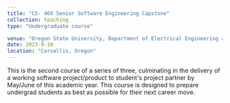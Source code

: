 ```yaml
---
title: "CS- 46X Senior Software Engineering Capstone"
collection: teaching
type: "Undergraduate course"

venue: "Oregon State University, Department of Electrical Engineering and Computer Science"
date: 2023-9-10
location: "Corvallis, Oregon"
---
```

This is the second course of a series of three, culminating in the delivery of a working software project/product to student's project partner by May/June of this academic year.
This course is designed to prepare undergrad students as best as possible for their next career move.